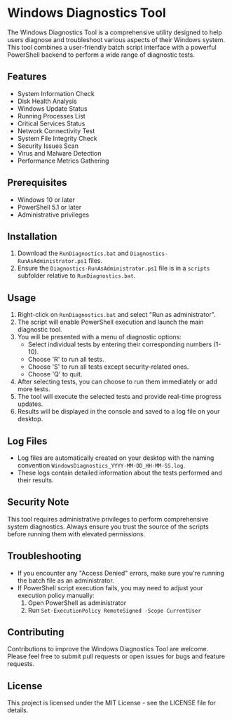 # Windows Diagnostics Tool

The Windows Diagnostics Tool is a comprehensive utility designed to help users diagnose and troubleshoot various aspects of their Windows system. This tool combines a user-friendly batch script interface with a powerful PowerShell backend to perform a wide range of diagnostic tests.

## Features

- System Information Check
- Disk Health Analysis
- Windows Update Status
- Running Processes List
- Critical Services Status
- Network Connectivity Test
- System File Integrity Check
- Security Issues Scan
- Virus and Malware Detection
- Performance Metrics Gathering

## Prerequisites

- Windows 10 or later
- PowerShell 5.1 or later
- Administrative privileges

## Installation

1. Download the `RunDiagnostics.bat` and `Diagnostics-RunAsAdministrator.ps1` files.
3. Ensure the `Diagnostics-RunAsAdministrator.ps1` file is in a `scripts` subfolder relative to `RunDiagnostics.bat`.

## Usage

1. Right-click on `RunDiagnostics.bat` and select "Run as administrator".
2. The script will enable PowerShell execution and launch the main diagnostic tool.
3. You will be presented with a menu of diagnostic options:
   - Select individual tests by entering their corresponding numbers (1-10).
   - Choose 'R' to run all tests.
   - Choose 'S' to run all tests except security-related ones.
   - Choose 'Q' to quit.
4. After selecting tests, you can choose to run them immediately or add more tests.
5. The tool will execute the selected tests and provide real-time progress updates.
6. Results will be displayed in the console and saved to a log file on your desktop.

## Log Files

- Log files are automatically created on your desktop with the naming convention `WindowsDiagnostics_YYYY-MM-DD_HH-MM-SS.log`.
- These logs contain detailed information about the tests performed and their results.

## Security Note

This tool requires administrative privileges to perform comprehensive system diagnostics. Always ensure you trust the source of the scripts before running them with elevated permissions.

## Troubleshooting

- If you encounter any "Access Denied" errors, make sure you're running the batch file as an administrator.
- If PowerShell script execution fails, you may need to adjust your execution policy manually:
  1. Open PowerShell as administrator
  2. Run `Set-ExecutionPolicy RemoteSigned -Scope CurrentUser`

## Contributing

Contributions to improve the Windows Diagnostics Tool are welcome. Please feel free to submit pull requests or open issues for bugs and feature requests.

## License

This project is licensed under the MIT License - see the LICENSE file for details.
